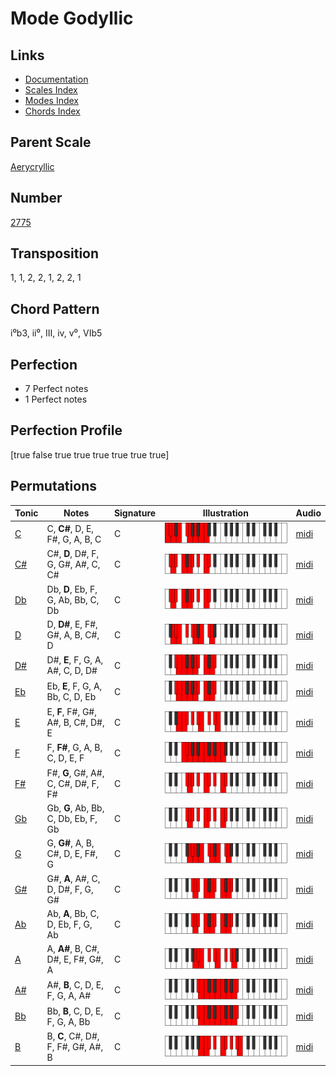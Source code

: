 # Mode Godyllic

## Links

- [Documentation](README.md)
- [Scales Index](Scales.md)
- [Modes Index](Modes.md)
- [Chords Index](Chords.md)

## Parent Scale

[Aerycryllic](ScaleAerycryllic.md)

## Number

[2775](https://ianring.com/musictheory/scales/2775)

## Transposition

1, 1, 2, 2, 1, 2, 2, 1

## Chord Pattern

i⁰b3, ii⁰, III, iv, v⁰, VIb5

## Perfection

- 7 Perfect notes
- 1 Perfect notes

## Perfection Profile

[true false true true true true true true]

## Permutations

| Tonic | Notes | Signature | Illustration | Audio |
|-------|-------|-----------|--------------|-------|
| [C](ModeCNaturalGodyllic.md) | C, **C#**, D, E, F#, G, A, B, C | C | ![CNaturalGodyllic](ModeCNaturalGodyllic.png) | [midi](https://github.com/edipermadi/music/blob/main/docs/ModeCNaturalGodyllic.mid?raw=true) |
| [C#](ModeCSharpGodyllic.md) | C#, **D**, D#, F, G, G#, A#, C, C# | C | ![CSharpGodyllic](ModeCSharpGodyllic.png) | [midi](https://github.com/edipermadi/music/blob/main/docs/ModeCSharpGodyllic.mid?raw=true) |
| [Db](ModeDFlatGodyllic.md) | Db, **D**, Eb, F, G, Ab, Bb, C, Db | C | ![DFlatGodyllic](ModeDFlatGodyllic.png) | [midi](https://github.com/edipermadi/music/blob/main/docs/ModeDFlatGodyllic.mid?raw=true) |
| [D](ModeDNaturalGodyllic.md) | D, **D#**, E, F#, G#, A, B, C#, D | C | ![DNaturalGodyllic](ModeDNaturalGodyllic.png) | [midi](https://github.com/edipermadi/music/blob/main/docs/ModeDNaturalGodyllic.mid?raw=true) |
| [D#](ModeDSharpGodyllic.md) | D#, **E**, F, G, A, A#, C, D, D# | C | ![DSharpGodyllic](ModeDSharpGodyllic.png) | [midi](https://github.com/edipermadi/music/blob/main/docs/ModeDSharpGodyllic.mid?raw=true) |
| [Eb](ModeEFlatGodyllic.md) | Eb, **E**, F, G, A, Bb, C, D, Eb | C | ![EFlatGodyllic](ModeEFlatGodyllic.png) | [midi](https://github.com/edipermadi/music/blob/main/docs/ModeEFlatGodyllic.mid?raw=true) |
| [E](ModeENaturalGodyllic.md) | E, **F**, F#, G#, A#, B, C#, D#, E | C | ![ENaturalGodyllic](ModeENaturalGodyllic.png) | [midi](https://github.com/edipermadi/music/blob/main/docs/ModeENaturalGodyllic.mid?raw=true) |
| [F](ModeFNaturalGodyllic.md) | F, **F#**, G, A, B, C, D, E, F | C | ![FNaturalGodyllic](ModeFNaturalGodyllic.png) | [midi](https://github.com/edipermadi/music/blob/main/docs/ModeFNaturalGodyllic.mid?raw=true) |
| [F#](ModeFSharpGodyllic.md) | F#, **G**, G#, A#, C, C#, D#, F, F# | C | ![FSharpGodyllic](ModeFSharpGodyllic.png) | [midi](https://github.com/edipermadi/music/blob/main/docs/ModeFSharpGodyllic.mid?raw=true) |
| [Gb](ModeGFlatGodyllic.md) | Gb, **G**, Ab, Bb, C, Db, Eb, F, Gb | C | ![GFlatGodyllic](ModeGFlatGodyllic.png) | [midi](https://github.com/edipermadi/music/blob/main/docs/ModeGFlatGodyllic.mid?raw=true) |
| [G](ModeGNaturalGodyllic.md) | G, **G#**, A, B, C#, D, E, F#, G | C | ![GNaturalGodyllic](ModeGNaturalGodyllic.png) | [midi](https://github.com/edipermadi/music/blob/main/docs/ModeGNaturalGodyllic.mid?raw=true) |
| [G#](ModeGSharpGodyllic.md) | G#, **A**, A#, C, D, D#, F, G, G# | C | ![GSharpGodyllic](ModeGSharpGodyllic.png) | [midi](https://github.com/edipermadi/music/blob/main/docs/ModeGSharpGodyllic.mid?raw=true) |
| [Ab](ModeAFlatGodyllic.md) | Ab, **A**, Bb, C, D, Eb, F, G, Ab | C | ![AFlatGodyllic](ModeAFlatGodyllic.png) | [midi](https://github.com/edipermadi/music/blob/main/docs/ModeAFlatGodyllic.mid?raw=true) |
| [A](ModeANaturalGodyllic.md) | A, **A#**, B, C#, D#, E, F#, G#, A | C | ![ANaturalGodyllic](ModeANaturalGodyllic.png) | [midi](https://github.com/edipermadi/music/blob/main/docs/ModeANaturalGodyllic.mid?raw=true) |
| [A#](ModeASharpGodyllic.md) | A#, **B**, C, D, E, F, G, A, A# | C | ![ASharpGodyllic](ModeASharpGodyllic.png) | [midi](https://github.com/edipermadi/music/blob/main/docs/ModeASharpGodyllic.mid?raw=true) |
| [Bb](ModeBFlatGodyllic.md) | Bb, **B**, C, D, E, F, G, A, Bb | C | ![BFlatGodyllic](ModeBFlatGodyllic.png) | [midi](https://github.com/edipermadi/music/blob/main/docs/ModeBFlatGodyllic.mid?raw=true) |
| [B](ModeBNaturalGodyllic.md) | B, **C**, C#, D#, F, F#, G#, A#, B | C | ![BNaturalGodyllic](ModeBNaturalGodyllic.png) | [midi](https://github.com/edipermadi/music/blob/main/docs/ModeBNaturalGodyllic.mid?raw=true) |
